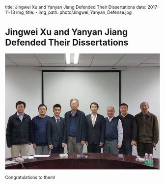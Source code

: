 title: Jingwei Xu and Yanyan Jiang Defended Their Dissertations
date: 2017-11-18
img_title: -
img_path: photo/Jingwei_Yanyan_Defense.jpg

# Jingwei Xu and Yanyan Jiang Defended Their Dissertations

<img class="img-responsive" style="margin:0 auto;" src="defense.jpeg" alt=""/>

Congratulations to them!

